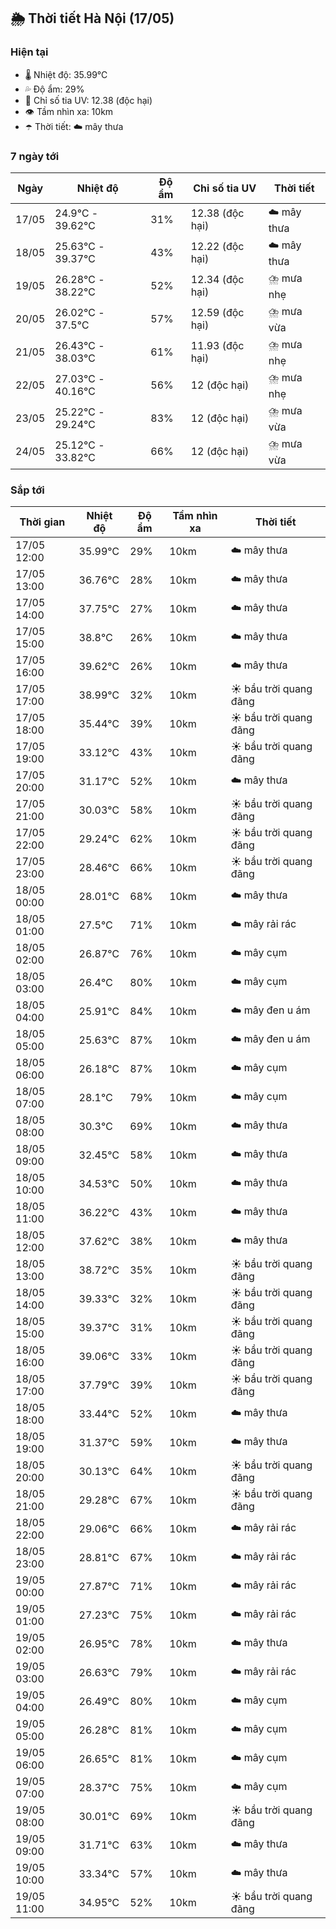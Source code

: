 ## 🌦️ Thời tiết Hà Nội (17/05)

### Hiện tại

- 🌡️ Nhiệt độ: 35.99℃
- 💦 Độ ẩm: 29%
- 🌟 Chỉ số tia UV: 12.38 (độc hại)
- 👁️ Tầm nhìn xa: 10km
- ☂️ Thời tiết: ☁️ mây thưa

### 7 ngày tới

| Ngày | Nhiệt độ | Độ ẩm | Chỉ số tia UV | Thời tiết |
| --- | --- | --- | --- | --- |
| 17/05 | 24.9℃ - 39.62℃ | 31% | 12.38 (độc hại) | ☁️ mây thưa |
| 18/05 | 25.63℃ - 39.37℃ | 43% | 12.22 (độc hại) | ☁️ mây thưa |
| 19/05 | 26.28℃ - 38.22℃ | 52% | 12.34 (độc hại) | ⛈️ mưa nhẹ |
| 20/05 | 26.02℃ - 37.5℃ | 57% | 12.59 (độc hại) | ⛈️ mưa vừa |
| 21/05 | 26.43℃ - 38.03℃ | 61% | 11.93 (độc hại) | ⛈️ mưa nhẹ |
| 22/05 | 27.03℃ - 40.16℃ | 56% | 12 (độc hại) | ⛈️ mưa nhẹ |
| 23/05 | 25.22℃ - 29.24℃ | 83% | 12 (độc hại) | ⛈️ mưa vừa |
| 24/05 | 25.12℃ - 33.82℃ | 66% | 12 (độc hại) | ⛈️ mưa vừa |

### Sắp tới

| Thời gian | Nhiệt độ | Độ ẩm | Tầm nhìn xa | Thời tiết |
| --- | --- | --- | --- | --- |
| 17/05 12:00 | 35.99℃ | 29% | 10km | ☁️ mây thưa |
| 17/05 13:00 | 36.76℃ | 28% | 10km | ☁️ mây thưa |
| 17/05 14:00 | 37.75℃ | 27% | 10km | ☁️ mây thưa |
| 17/05 15:00 | 38.8℃ | 26% | 10km | ☁️ mây thưa |
| 17/05 16:00 | 39.62℃ | 26% | 10km | ☁️ mây thưa |
| 17/05 17:00 | 38.99℃ | 32% | 10km | ☀️ bầu trời quang đãng |
| 17/05 18:00 | 35.44℃ | 39% | 10km | ☀️ bầu trời quang đãng |
| 17/05 19:00 | 33.12℃ | 43% | 10km | ☀️ bầu trời quang đãng |
| 17/05 20:00 | 31.17℃ | 52% | 10km | ☁️ mây thưa |
| 17/05 21:00 | 30.03℃ | 58% | 10km | ☀️ bầu trời quang đãng |
| 17/05 22:00 | 29.24℃ | 62% | 10km | ☀️ bầu trời quang đãng |
| 17/05 23:00 | 28.46℃ | 66% | 10km | ☀️ bầu trời quang đãng |
| 18/05 00:00 | 28.01℃ | 68% | 10km | ☁️ mây thưa |
| 18/05 01:00 | 27.5℃ | 71% | 10km | ☁️ mây rải rác |
| 18/05 02:00 | 26.87℃ | 76% | 10km | ☁️ mây cụm |
| 18/05 03:00 | 26.4℃ | 80% | 10km | ☁️ mây cụm |
| 18/05 04:00 | 25.91℃ | 84% | 10km | ☁️ mây đen u ám |
| 18/05 05:00 | 25.63℃ | 87% | 10km | ☁️ mây đen u ám |
| 18/05 06:00 | 26.18℃ | 87% | 10km | ☁️ mây cụm |
| 18/05 07:00 | 28.1℃ | 79% | 10km | ☁️ mây cụm |
| 18/05 08:00 | 30.3℃ | 69% | 10km | ☁️ mây thưa |
| 18/05 09:00 | 32.45℃ | 58% | 10km | ☁️ mây thưa |
| 18/05 10:00 | 34.53℃ | 50% | 10km | ☁️ mây thưa |
| 18/05 11:00 | 36.22℃ | 43% | 10km | ☁️ mây thưa |
| 18/05 12:00 | 37.62℃ | 38% | 10km | ☁️ mây thưa |
| 18/05 13:00 | 38.72℃ | 35% | 10km | ☀️ bầu trời quang đãng |
| 18/05 14:00 | 39.33℃ | 32% | 10km | ☀️ bầu trời quang đãng |
| 18/05 15:00 | 39.37℃ | 31% | 10km | ☀️ bầu trời quang đãng |
| 18/05 16:00 | 39.06℃ | 33% | 10km | ☀️ bầu trời quang đãng |
| 18/05 17:00 | 37.79℃ | 39% | 10km | ☀️ bầu trời quang đãng |
| 18/05 18:00 | 33.44℃ | 52% | 10km | ☁️ mây thưa |
| 18/05 19:00 | 31.37℃ | 59% | 10km | ☁️ mây thưa |
| 18/05 20:00 | 30.13℃ | 64% | 10km | ☀️ bầu trời quang đãng |
| 18/05 21:00 | 29.28℃ | 67% | 10km | ☀️ bầu trời quang đãng |
| 18/05 22:00 | 29.06℃ | 66% | 10km | ☁️ mây rải rác |
| 18/05 23:00 | 28.81℃ | 67% | 10km | ☁️ mây rải rác |
| 19/05 00:00 | 27.87℃ | 71% | 10km | ☁️ mây rải rác |
| 19/05 01:00 | 27.23℃ | 75% | 10km | ☁️ mây rải rác |
| 19/05 02:00 | 26.95℃ | 78% | 10km | ☁️ mây thưa |
| 19/05 03:00 | 26.63℃ | 79% | 10km | ☁️ mây rải rác |
| 19/05 04:00 | 26.49℃ | 80% | 10km | ☁️ mây cụm |
| 19/05 05:00 | 26.28℃ | 81% | 10km | ☁️ mây cụm |
| 19/05 06:00 | 26.65℃ | 81% | 10km | ☁️ mây cụm |
| 19/05 07:00 | 28.37℃ | 75% | 10km | ☁️ mây cụm |
| 19/05 08:00 | 30.01℃ | 69% | 10km | ☀️ bầu trời quang đãng |
| 19/05 09:00 | 31.71℃ | 63% | 10km | ☁️ mây thưa |
| 19/05 10:00 | 33.34℃ | 57% | 10km | ☁️ mây thưa |
| 19/05 11:00 | 34.95℃ | 52% | 10km | ☀️ bầu trời quang đãng |
